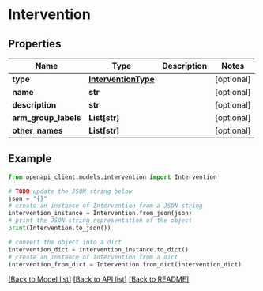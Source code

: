 # Intervention


## Properties

Name | Type | Description | Notes
------------ | ------------- | ------------- | -------------
**type** | [**InterventionType**](InterventionType.md) |  | [optional] 
**name** | **str** |  | [optional] 
**description** | **str** |  | [optional] 
**arm_group_labels** | **List[str]** |  | [optional] 
**other_names** | **List[str]** |  | [optional] 

## Example

```python
from openapi_client.models.intervention import Intervention

# TODO update the JSON string below
json = "{}"
# create an instance of Intervention from a JSON string
intervention_instance = Intervention.from_json(json)
# print the JSON string representation of the object
print(Intervention.to_json())

# convert the object into a dict
intervention_dict = intervention_instance.to_dict()
# create an instance of Intervention from a dict
intervention_from_dict = Intervention.from_dict(intervention_dict)
```
[[Back to Model list]](../README.md#documentation-for-models) [[Back to API list]](../README.md#documentation-for-api-endpoints) [[Back to README]](../README.md)


